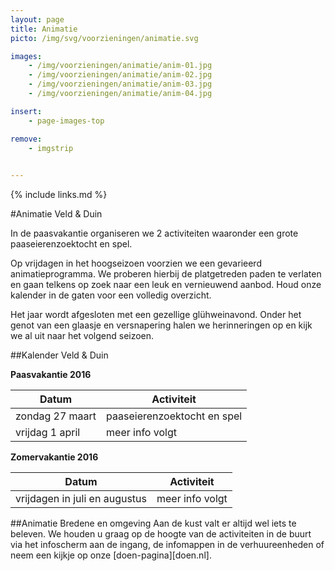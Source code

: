 ```yaml
---
layout: page
title: Animatie
picto: /img/svg/voorzieningen/animatie.svg

images:
    - /img/voorzieningen/animatie/anim-01.jpg
    - /img/voorzieningen/animatie/anim-02.jpg
    - /img/voorzieningen/animatie/anim-03.jpg
    - /img/voorzieningen/animatie/anim-04.jpg

insert:
    - page-images-top

remove:
    - imgstrip
    

---
```

{% include links.md %}

#Animatie Veld & Duin

In de paasvakantie organiseren we 2 activiteiten waaronder een grote paaseierenzoektocht en spel.

Op vrijdagen in het hoogseizoen voorzien we een gevarieerd animatieprogramma. We proberen hierbij de platgetreden paden te verlaten en gaan telkens op zoek naar een leuk en vernieuwend aanbod. Houd onze kalender in de gaten voor een volledig overzicht.

Het jaar wordt afgesloten met een gezellige glühweinavond. Onder het genot van een glaasje en versnapering halen we herinneringen op en kijk we al uit naar het volgend seizoen.


##Kalender Veld & Duin

**Paasvakantie 2016**

| Datum | Activiteit |
|-------|------------|
| zondag 27 maart| paaseierenzoektocht en spel|
| vrijdag 1 april| meer info volgt |


**Zomervakantie 2016**

| Datum | Activiteit |
|-------|------------|
| vrijdagen in juli en augustus| meer info volgt


##Animatie Bredene en omgeving
Aan de kust valt er altijd wel iets te beleven. We houden u graag op de hoogte van de activiteiten in de buurt via het infoscherm aan de ingang, de infomappen in de verhuureenheden of neem een kijkje op onze [doen-pagina][doen.nl]. 
